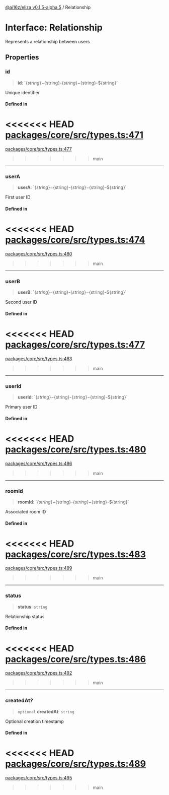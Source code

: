 [@ai16z/eliza v0.1.5-alpha.5](../index.md) / Relationship

# Interface: Relationship

Represents a relationship between users

## Properties

### id

> **id**: \`$\{string\}-$\{string\}-$\{string\}-$\{string\}-$\{string\}\`

Unique identifier

#### Defined in

<<<<<<< HEAD
[packages/core/src/types.ts:471](https://github.com/konstantine25b/eliza/blob/main/packages/core/src/types.ts#L471)
=======
[packages/core/src/types.ts:477](https://github.com/ai16z/eliza/blob/main/packages/core/src/types.ts#L477)
>>>>>>> main

***

### userA

> **userA**: \`$\{string\}-$\{string\}-$\{string\}-$\{string\}-$\{string\}\`

First user ID

#### Defined in

<<<<<<< HEAD
[packages/core/src/types.ts:474](https://github.com/konstantine25b/eliza/blob/main/packages/core/src/types.ts#L474)
=======
[packages/core/src/types.ts:480](https://github.com/ai16z/eliza/blob/main/packages/core/src/types.ts#L480)
>>>>>>> main

***

### userB

> **userB**: \`$\{string\}-$\{string\}-$\{string\}-$\{string\}-$\{string\}\`

Second user ID

#### Defined in

<<<<<<< HEAD
[packages/core/src/types.ts:477](https://github.com/konstantine25b/eliza/blob/main/packages/core/src/types.ts#L477)
=======
[packages/core/src/types.ts:483](https://github.com/ai16z/eliza/blob/main/packages/core/src/types.ts#L483)
>>>>>>> main

***

### userId

> **userId**: \`$\{string\}-$\{string\}-$\{string\}-$\{string\}-$\{string\}\`

Primary user ID

#### Defined in

<<<<<<< HEAD
[packages/core/src/types.ts:480](https://github.com/konstantine25b/eliza/blob/main/packages/core/src/types.ts#L480)
=======
[packages/core/src/types.ts:486](https://github.com/ai16z/eliza/blob/main/packages/core/src/types.ts#L486)
>>>>>>> main

***

### roomId

> **roomId**: \`$\{string\}-$\{string\}-$\{string\}-$\{string\}-$\{string\}\`

Associated room ID

#### Defined in

<<<<<<< HEAD
[packages/core/src/types.ts:483](https://github.com/konstantine25b/eliza/blob/main/packages/core/src/types.ts#L483)
=======
[packages/core/src/types.ts:489](https://github.com/ai16z/eliza/blob/main/packages/core/src/types.ts#L489)
>>>>>>> main

***

### status

> **status**: `string`

Relationship status

#### Defined in

<<<<<<< HEAD
[packages/core/src/types.ts:486](https://github.com/konstantine25b/eliza/blob/main/packages/core/src/types.ts#L486)
=======
[packages/core/src/types.ts:492](https://github.com/ai16z/eliza/blob/main/packages/core/src/types.ts#L492)
>>>>>>> main

***

### createdAt?

> `optional` **createdAt**: `string`

Optional creation timestamp

#### Defined in

<<<<<<< HEAD
[packages/core/src/types.ts:489](https://github.com/konstantine25b/eliza/blob/main/packages/core/src/types.ts#L489)
=======
[packages/core/src/types.ts:495](https://github.com/ai16z/eliza/blob/main/packages/core/src/types.ts#L495)
>>>>>>> main
